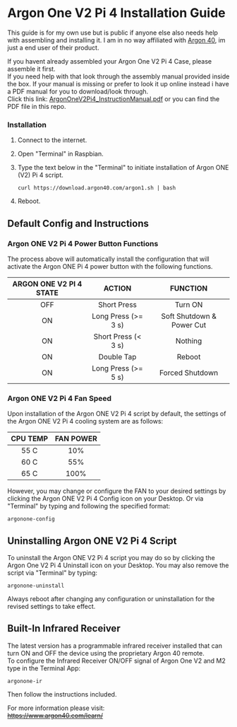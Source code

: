 # Argon One V2 Pi 4 Installation Guide
This guide is for my own use but is public if anyone else also needs help with assembling and installing it. I am in no way affiliated with [Argon 40](https://www.argon40.com), im just a end user of their product.

If you havent already assembled your Argon One V2 Pi 4 Case, please assemble it first.  
If you need help with that look through the assembly manual provided inside the box. If your manual is missing or prefer to look it up online instead i have a PDF manual for you to download/look through.   
Click this link: [ArgonOneV2Pi4_InstructionManual.pdf](ArgonOneV2Pi4_InstructionManual.pdf) or you can find the PDF file in this repo.


### Installation

1. Connect to the internet.
2. Open "Terminal" in Raspbian.
3. Type the text below in the "Terminal" to initiate installation of Argon ONE (V2) Pi 4 script.

   ```
   curl https://download.argon40.com/argon1.sh | bash
   ```

4. Reboot.


##  Default Config and Instructions

### Argon ONE V2 Pi 4 Power Button Functions
The process above will automatically install the configuration that will activate the Argon ONE Pi 4 power button with the following functions.

ARGON ONE V2 PI 4 STATE | ACTION                  | FUNCTION
:------------------:    | :---------------------: | :------:
OFF                     | Short Press             | Turn ON
ON                      | Long Press (>= 3 s)     | Soft Shutdown & Power Cut
ON                      | Short Press (< 3 s)     | Nothing
ON                      | Double Tap              | Reboot
ON                      | Long Press (>= 5 s)     | Forced Shutdown

### Argon ONE V2 Pi 4 Fan Speed
Upon installation of the Argon ONE V2 Pi 4 script by default, the settings of the Argon ONE V2 Pi 4 cooling system are as follows:

CPU TEMP | FAN POWER
:------: | :-------:
55 C     | 10%
60 C     | 55%
65 C     | 100%

However, you may change or configure the FAN to your desired settings by clicking the Argon ONE V2 Pi 4 Config icon on your Desktop.
Or via "Terminal" by typing and following the specified format:

```
argonone-config
```

## Uninstalling Argon ONE V2 Pi 4 Script
To uninstall the Argon ONE V2 Pi 4 script you may do so by clicking the Argon One V2 Pi 4 Uninstall icon on your Desktop.
You may also remove the script via "Terminal" by typing:

```
argonone-uninstall
```

Always reboot after changing any configuration or uninstallation for the revised settings to take effect.


## Built-In Infrared Receiver
The latest version has a programmable infrared receiver installed that can turn ON and OFF the device using the proprietary Argon 40 remote.  
To configure the Infrared Receiver ON/OFF signal of Argon One V2 and M2 type in the Terminal App:

```
argonone-ir
```

Then follow the instructions included.  

For more information please visit:  
~~https://www.argon40.com/learn/~~



